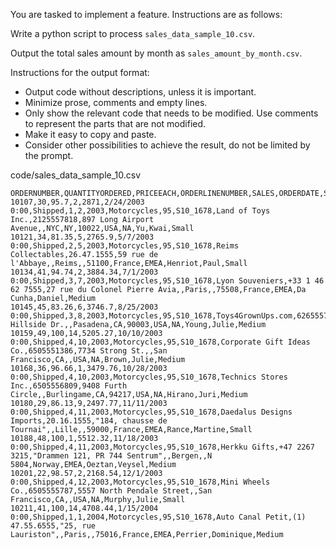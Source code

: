 You are tasked to implement a feature. Instructions are as follows:

Write a python script to process `sales_data_sample_10.csv`.

Output the total sales amount by month as `sales_amount_by_month.csv`.

Instructions for the output format:
- Output code without descriptions, unless it is important.
- Minimize prose, comments and empty lines.
- Only show the relevant code that needs to be modified. Use comments to represent the parts that are not modified.
- Make it easy to copy and paste.
- Consider other possibilities to achieve the result, do not be limited by the prompt.

code/sales_data_sample_10.csv
```csv
ORDERNUMBER,QUANTITYORDERED,PRICEEACH,ORDERLINENUMBER,SALES,ORDERDATE,STATUS,QTR_ID,MONTH_ID,YEAR_ID,PRODUCTLINE,MSRP,PRODUCTCODE,CUSTOMERNAME,PHONE,ADDRESSLINE1,ADDRESSLINE2,CITY,STATE,POSTALCODE,COUNTRY,TERRITORY,CONTACTLASTNAME,CONTACTFIRSTNAME,DEALSIZE
10107,30,95.7,2,2871,2/24/2003 0:00,Shipped,1,2,2003,Motorcycles,95,S10_1678,Land of Toys Inc.,2125557818,897 Long Airport Avenue,,NYC,NY,10022,USA,NA,Yu,Kwai,Small
10121,34,81.35,5,2765.9,5/7/2003 0:00,Shipped,2,5,2003,Motorcycles,95,S10_1678,Reims Collectables,26.47.1555,59 rue de l'Abbaye,,Reims,,51100,France,EMEA,Henriot,Paul,Small
10134,41,94.74,2,3884.34,7/1/2003 0:00,Shipped,3,7,2003,Motorcycles,95,S10_1678,Lyon Souveniers,+33 1 46 62 7555,27 rue du Colonel Pierre Avia,,Paris,,75508,France,EMEA,Da Cunha,Daniel,Medium
10145,45,83.26,6,3746.7,8/25/2003 0:00,Shipped,3,8,2003,Motorcycles,95,S10_1678,Toys4GrownUps.com,6265557265,78934 Hillside Dr.,,Pasadena,CA,90003,USA,NA,Young,Julie,Medium
10159,49,100,14,5205.27,10/10/2003 0:00,Shipped,4,10,2003,Motorcycles,95,S10_1678,Corporate Gift Ideas Co.,6505551386,7734 Strong St.,,San Francisco,CA,,USA,NA,Brown,Julie,Medium
10168,36,96.66,1,3479.76,10/28/2003 0:00,Shipped,4,10,2003,Motorcycles,95,S10_1678,Technics Stores Inc.,6505556809,9408 Furth Circle,,Burlingame,CA,94217,USA,NA,Hirano,Juri,Medium
10180,29,86.13,9,2497.77,11/11/2003 0:00,Shipped,4,11,2003,Motorcycles,95,S10_1678,Daedalus Designs Imports,20.16.1555,"184, chausse de Tournai",,Lille,,59000,France,EMEA,Rance,Martine,Small
10188,48,100,1,5512.32,11/18/2003 0:00,Shipped,4,11,2003,Motorcycles,95,S10_1678,Herkku Gifts,+47 2267 3215,"Drammen 121, PR 744 Sentrum",,Bergen,,N 5804,Norway,EMEA,Oeztan,Veysel,Medium
10201,22,98.57,2,2168.54,12/1/2003 0:00,Shipped,4,12,2003,Motorcycles,95,S10_1678,Mini Wheels Co.,6505555787,5557 North Pendale Street,,San Francisco,CA,,USA,NA,Murphy,Julie,Small
10211,41,100,14,4708.44,1/15/2004 0:00,Shipped,1,1,2004,Motorcycles,95,S10_1678,Auto Canal Petit,(1) 47.55.6555,"25, rue Lauriston",,Paris,,75016,France,EMEA,Perrier,Dominique,Medium
```